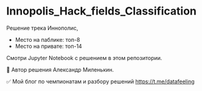 # Innopolis_Hack_fields_Classification


Решение трека Иннополис,

* Место на паблике: топ-8
* Место на привате: топ-14

Смотри Jupyter Notebook с решением в этом репозитории. 

🙋 Автор решения Александр Миленькин.

✅ Мой блог по чемпионатам и разбору решений https://t.me/datafeeling



